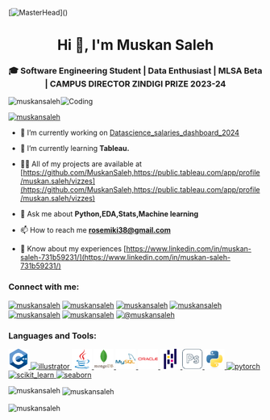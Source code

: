 [![MasterHead]("https://www.google.com/url?sa=i&url=https%3A%2F%2Fishazaka.com%2F&psig=AOvVaw0hCl12a3hHxbj4FZPvNPYt&ust=1729627674506000&source=images&cd=vfe&opi=89978449&ved=0CBMQjRxqFwoTCLDJ7a-joIkDFQAAAAAdAAAAABAE")]()

<h1 align="center">Hi 👋, I'm Muskan Saleh</h1>
<h3 align="center">🎓 Software Engineering Student | Data Enthusiast | MLSA Beta | CAMPUS DIRECTOR ZINDIGI PRIZE 2023-24</h3>
<img align="right" alt="Coding" width="400" src="https://media.tenor.com/rePDfDWO3XoAAAAd/hacking.gif>

<p align="left"> <img src="https://komarev.com/ghpvc/?username=muskansaleh&label=Profile%20views&color=0e75b6&style=flat" alt="muskansaleh" /> </p>

<p align="left"> <a href="https://twitter.com/muskansaleh" target="blank"><img src="https://img.shields.io/twitter/follow/muskansaleh?logo=twitter&style=for-the-badge" alt="muskansaleh" /></a> </p>

- 🔭 I’m currently working on [Datascience_salaries_dashboard_2024](https://public.tableau.com/app/profile/muskan.saleh/vizzes)

- 🌱 I’m currently learning **Tableau.**

- 👨‍💻 All of my projects are available at [https://github.com/MuskanSaleh,https://public.tableau.com/app/profile/muskan.saleh/vizzes](https://github.com/MuskanSaleh,https://public.tableau.com/app/profile/muskan.saleh/vizzes)

- 💬 Ask me about **Python,EDA,Stats,Machine learning**

- 📫 How to reach me **rosemiki38@gmail.com**

- 📄 Know about my experiences [https://www.linkedin.com/in/muskan-saleh-731b59231/](https://www.linkedin.com/in/muskan-saleh-731b59231/)

<h3 align="left">Connect with me:</h3>
<p align="left">
<a href="https://twitter.com/muskansaleh" target="blank"><img align="center" src="https://raw.githubusercontent.com/rahuldkjain/github-profile-readme-generator/master/src/images/icons/Social/twitter.svg" alt="muskansaleh" height="30" width="40" /></a>
<a href="https://linkedin.com/in/muskansaleh" target="blank"><img align="center" src="https://raw.githubusercontent.com/rahuldkjain/github-profile-readme-generator/master/src/images/icons/Social/linked-in-alt.svg" alt="muskansaleh" height="30" width="40" /></a>
<a href="https://stackoverflow.com/users/muskansaleh" target="blank"><img align="center" src="https://raw.githubusercontent.com/rahuldkjain/github-profile-readme-generator/master/src/images/icons/Social/stack-overflow.svg" alt="muskansaleh" height="30" width="40" /></a>
<a href="https://kaggle.com/muskansaleh" target="blank"><img align="center" src="https://raw.githubusercontent.com/rahuldkjain/github-profile-readme-generator/master/src/images/icons/Social/kaggle.svg" alt="muskansaleh" height="30" width="40" /></a>
<a href="https://fb.com/muskansaleh" target="blank"><img align="center" src="https://raw.githubusercontent.com/rahuldkjain/github-profile-readme-generator/master/src/images/icons/Social/facebook.svg" alt="muskansaleh" height="30" width="40" /></a>
<a href="https://instagram.com/muskansaleh" target="blank"><img align="center" src="https://raw.githubusercontent.com/rahuldkjain/github-profile-readme-generator/master/src/images/icons/Social/instagram.svg" alt="muskansaleh" height="30" width="40" /></a>
<a href="https://medium.com/@muskansaleh" target="blank"><img align="center" src="https://raw.githubusercontent.com/rahuldkjain/github-profile-readme-generator/master/src/images/icons/Social/medium.svg" alt="@muskansaleh" height="30" width="40" /></a>
</p>

<h3 align="left">Languages and Tools:</h3>
<p align="left"> <a href="https://www.w3schools.com/cpp/" target="_blank" rel="noreferrer"> <img src="https://raw.githubusercontent.com/devicons/devicon/master/icons/cplusplus/cplusplus-original.svg" alt="cplusplus" width="40" height="40"/> </a> <a href="https://www.adobe.com/in/products/illustrator.html" target="_blank" rel="noreferrer"> <img src="https://www.vectorlogo.zone/logos/adobe_illustrator/adobe_illustrator-icon.svg" alt="illustrator" width="40" height="40"/> </a> <a href="https://www.java.com" target="_blank" rel="noreferrer"> <img src="https://raw.githubusercontent.com/devicons/devicon/master/icons/java/java-original.svg" alt="java" width="40" height="40"/> </a> <a href="https://www.mongodb.com/" target="_blank" rel="noreferrer"> <img src="https://raw.githubusercontent.com/devicons/devicon/master/icons/mongodb/mongodb-original-wordmark.svg" alt="mongodb" width="40" height="40"/> </a> <a href="https://www.mysql.com/" target="_blank" rel="noreferrer"> <img src="https://raw.githubusercontent.com/devicons/devicon/master/icons/mysql/mysql-original-wordmark.svg" alt="mysql" width="40" height="40"/> </a> <a href="https://www.oracle.com/" target="_blank" rel="noreferrer"> <img src="https://raw.githubusercontent.com/devicons/devicon/master/icons/oracle/oracle-original.svg" alt="oracle" width="40" height="40"/> </a> <a href="https://pandas.pydata.org/" target="_blank" rel="noreferrer"> <img src="https://raw.githubusercontent.com/devicons/devicon/2ae2a900d2f041da66e950e4d48052658d850630/icons/pandas/pandas-original.svg" alt="pandas" width="40" height="40"/> </a> <a href="https://www.photoshop.com/en" target="_blank" rel="noreferrer"> <img src="https://raw.githubusercontent.com/devicons/devicon/master/icons/photoshop/photoshop-line.svg" alt="photoshop" width="40" height="40"/> </a> <a href="https://www.python.org" target="_blank" rel="noreferrer"> <img src="https://raw.githubusercontent.com/devicons/devicon/master/icons/python/python-original.svg" alt="python" width="40" height="40"/> </a> <a href="https://pytorch.org/" target="_blank" rel="noreferrer"> <img src="https://www.vectorlogo.zone/logos/pytorch/pytorch-icon.svg" alt="pytorch" width="40" height="40"/> </a> <a href="https://scikit-learn.org/" target="_blank" rel="noreferrer"> <img src="https://upload.wikimedia.org/wikipedia/commons/0/05/Scikit_learn_logo_small.svg" alt="scikit_learn" width="40" height="40"/> </a> <a href="https://seaborn.pydata.org/" target="_blank" rel="noreferrer"> <img src="https://seaborn.pydata.org/_images/logo-mark-lightbg.svg" alt="seaborn" width="40" height="40"/> </a> </p>

<p><img align="left" src="https://github-readme-stats.vercel.app/api/top-langs?username=muskansaleh&show_icons=true&locale=en&layout=compact" alt="muskansaleh" /></p>

<p>&nbsp;<img align="center" src="https://github-readme-stats.vercel.app/api?username=muskansaleh&show_icons=true&locale=en" alt="muskansaleh" /></p>

<p><img align="center" src="https://github-readme-streak-stats.herokuapp.com/?user=muskansaleh&" alt="muskansaleh" /></p>

<!---
MuskanSaleh/MuskanSaleh is a ✨ special ✨ repository because its `README.md` (this file) appears on your GitHub profile.
You can click the Preview link to take a look at your changes.
--->
